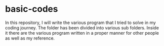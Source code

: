 # basic-codes

In this repository, I will write the various program that I tried to solve in my coding journey.
The folder has been divided into various sub folders.
Inside it there are the various program written in a proper manner for other people as well as my reference.
